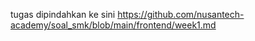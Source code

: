 tugas dipindahkan ke sini
https://github.com/nusantech-academy/soal_smk/blob/main/frontend/week1.md
